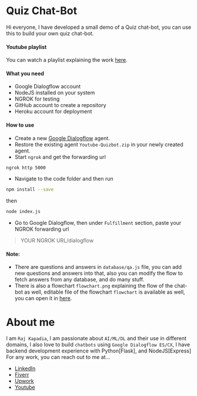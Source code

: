 # Quiz Chat-Bot
Hi everyone, I have developed a small demo of a Quiz chat-bot, you can use this to build your own quiz chat-bot.

#### Youtube playlist
You can watch a playlist explaining the work [here](https://www.youtube.com/playlist?list=PL41E9cd-QxQ4_LldSl2gcx5LtC8x6QJoJ).

#### What you need
* Google Dialogflow account
* NodeJS installed on your system
* NGROK for testing
* GitHub account to create a repository
* Heroku account for deployment

#### How to use
* Create a new [Google Dialogflow](https://dialogflow.cloud.google.com/) agent.
* Restore the existing agent `Youtube-Quizbot.zip` in your newly created agent.
* Start `ngrok` and get the forwarding url
```bash
ngrok http 5000
```
* Navigate to the code folder and then run
```bash
npm install --save
```
then
```bash
node index.js
```
* Go to Google Dialogflow, then under `Fulfillment` section, paste your NGROK forwarding url
> YOUR NGROK URL/dialogflow

#### Note:
* There are questions and answers in `database/qa.js` file, you can add new questions and answers into that, also you can modify the flow to fetch answers from any database, and do many stuff.
* There is also a flowchart `flowchart.png` explaining the flow of the chat-bot as well, editable file of the flowchart `flowchart` is available as well, you can open it in [here](https://app.diagrams.net/).

# About me

I am `Raj Kapadia`, I am passionate about `AI/ML/DL` and their use in different domains, I also love to build `chatbots` using `Google Dialogflow ES/CX`, I have backend development experience with Python[Flask], and NodeJS[Express] For any work, you can reach out to me at...

* [LinkedIn](https://www.linkedin.com/in/rajkkapadia/)
* [Fiverr](https://www.fiverr.com/rajkkapadia​)
* [Upwork](https://www.upwork.com/freelancers/~0176aeacfcff7f1fc2)
* [Youtube](https://www.youtube.com/channel/UCOT01XvBSj12xQsANtTeAcQ)
